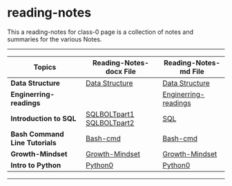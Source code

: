 # reading-notes

This a reading-notes for class-0 page is a collection of notes and summaries for the various Notes.
**************
|Topics |Reading-Notes-docx File|Reading-Notes-md File|
|-------|----------------------|---------|
|**Data Structure** |[  Data Structure](/Data-Structure.docx)|[ Data Structure](../Data-Structure.md) 
|**Enginerring-readings** ||[ Enginerring-readings](Enginerring-readings.md) 
|**Introduction to SQL**|[SQLBOLTpart1](./sqlbolt/part1-sql.docx) [SQLBOLTpart2](./sqlbolt/part2-sql.docx)|[SQL](sql.md)|
|**Bash Command Line Tutorials**|[Bash-cmd](cmd.docx)|[Bash-cmd](BCommand.md)
|**Growth-Mindset**|[Growth-Mindset](./Growth-Mindset_.docx)|[Growth-Mindset](Growth-Mindest.md)|
|**Intro to Python**|[Python0](PYTHON.docx)|[Python0](python0.md)|
********

